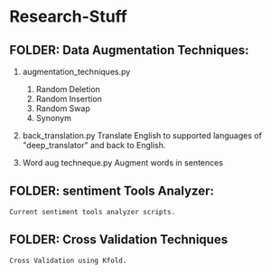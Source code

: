 # Research-Stuff

FOLDER: Data Augmentation Techniques:
-------

1. augmentation_techniques.py
	1. Random Deletion
	2. Random Insertion
	3. Random Swap
	4. Synonym

2. back_translation.py
	Translate English to supported languages of "deep_translator" and back to English.
	
3. Word aug techneque.py
	Augment words in sentences
	
	
FOLDER: sentiment Tools Analyzer:
-------
	Current sentiment tools analyzer scripts.
	
	
FOLDER: Cross Validation Techniques
-------
	Cross Validation using Kfold.
